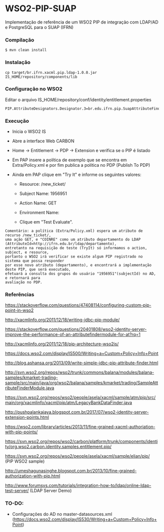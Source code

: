 WSO2-PIP-SUAP
========

Implementação de referência de um WSO2 PIP de integração com LDAP/AD e PostgreSQL para o SUAP (IFRN)


### Compilação

```
$ mvn clean install
```


### Instalação

```
cp target/br.ifrn.xacml.pip.ldap-1.0.0.jar IS_HOME/repository/components/lib
```

### Configuração no WSO2

Editar o arquivo IS_HOME/repository/conf/identity/entitlement.properties

```
PIP.AttributeDesignators.Designator.3=br.edu.ifrn.pip.SuapAttributeFinder
```


### Execução

- Inicia o WSO2 IS

- Abre a interface Web CARBON 

- Home -> Entitlement -> PDP -> Extension e verifica se o PIP é listado

- Em PAP insere a política de exemplo que se encontra em Extra/Policy.xml e por fim publica a política no PDP (Publish To PDP)

- Ainda em PAP clique em "Try It" e informe os seguintes valores:
	- Resource: /new_ticket/
	- Subject Name: 1956951
	- Action Name: GET
	- Environment Name: 
	
	- Clique em "Test Evaluate".
	
```
Comentário: a política (Extra/Policy.xml) espera um atributo de recurso /new_ticket/,
uma ação GET, e "COINRE" como um atributo departamento do LDAP (AttributeId=http://ifrn.edu.br/ldap/departamento), 
entretanto na requisição de teste (TryIt) só informamos o action, subject, e resource, 
portanto o WSO2 irá verificar se existe algum PIP registrado no sistema que possa responder 
por esse novo atributo (departamento), e encontrará a implementação deste PIP, que será executado, 
efetuará a consulta dos grupos do usuário "1956951"(subjectId) no AD, e retornará para 
avaliação no PDP.
```  


### Referências

https://stackoverflow.com/questions/47408114/configuring-custom-pip-point-in-wso2

http://xacmlinfo.org/2011/12/18/writing-jdbc-pip-module/

https://stackoverflow.com/questions/20401808/wso2-identity-server-improve-the-performance-of-an-attributefindermodule-for-at?rq=1

http://xacmlinfo.org/2011/12/18/pip-architecture-wso2is/

https://docs.wso2.com/display/IS500/Writing+a+Custom+Policy+Info+Point

http://blog.ashansa.org/2013/09/write-simple-jdbc-pip-attribute-finder.html

http://svn.wso2.org/repos/wso2/trunk/commons/balana/modules/balana-samples/kmarket-trading-sample/src/main/java/org/wso2/balana/samples/kmarket/trading/SampleAttributeFinderModule.java

https://svn.wso2.org/repos/wso2/people/asela/xacml/sample/atm/pip/src/main/org/xacmlinfo/xacml/pip/atm/LegacyBankDataFinder.java

http://pushpalankajaya.blogspot.com.br/2017/07/wso2-identity-server-extension-points.html

https://wso2.com/library/articles/2013/11/fine-grained-xacml-authoriation-with-pip-points/

https://svn.wso2.org/repos/wso2/carbon/platform/trunk/components/identity/org.wso2.carbon.identity.samples.entitlement.pip/

https://svn.wso2.org/repos/wso2/people/asela/xacml/sample/elian/pip/   (PIP WSO2 sample)

http://umeshagunasinghe.blogspot.com.br/2013/10/fine-grained-authorization-with-pip.html

http://www.forumsys.com/tutorials/integration-how-to/ldap/online-ldap-test-server/ (LDAP Server Demo)


### TO-DO:

- Configurações do AD no master-datasources.xml (https://docs.wso2.com/display/IS530/Writing+a+Custom+Policy+Info+Point)


